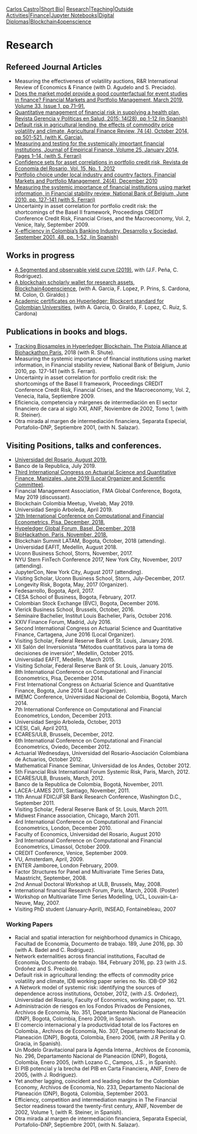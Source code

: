 [Carlos Castro](index.md)|[Short Bio](cv.md)| [Research](res.md)|[Teaching](teach.md)|[Outside Activities](Outside.md)|[Finance](Fin.md)|[Jupyter Notebooks](Jup.md)|[Digital Diplomas](Ddiploma.md)|[Blockchain4openscience](Block.md)    

# Research

## Refereed Journal Articles

* Measuring the effectiveness of volatility auctions, R&R International Review of Economics & Finance (with D. Agudelo and S. Preciado).
* [Does the market model provide a good counterfactual for event studies in finance? Financial Markets and Portfolio Management, March 2019, Volume 33, Issue 1, pp 71–91.](https://link.springer.com/article/10.1007/s11408-019-00325-4)
* [Quantitative management of financial risk in supplying a health plan, Revista Gerencia y Políticas en Salud, 2015: 14(28), pp 1-12 (in Spanish)]( http://dx.doi.org/10.11144/Javeriana.rgyps18-28.lacr.)
* [Default risk in agricultural lending, the effects of commodity price volatility and climate, Agricultural Finance Review, 74 (4), October 2014, pp 501-521. (with K. Garcia).](https://doi.org/10.1108/AFR-10-2013-0036 )
* [Measuring and testing for the systemically important financial institutions, Journal of Empirical Finance, Volume 25, January 2014, Pages 1–14, (with S. Ferrari)](https://doi.org/10.1016/j.jempfin.2013.10.009)
* [Confidence sets for asset correlations in portfolio credit risk, Revista de Economía del Rosario, Vol. 15, No. 1, 2012](http://repository.urosario.edu.co/handle/10336/11217)
* [Portfolio choice under local industry and country factors, Financial Markets and Portfolio Management, 24(4), December 2010](https://doi.org/10.1007/s11408-010-0143-9)
* [Measuring the systemic importance of financial institutions using market information, in Financial stability review, National Bank of Belgium, June 2010, pp. 127-141 (with S. Ferrari)](https://www.nbb.be/doc/ts/publications/fsr/fsr_2010_en.pdf)
* Uncertainty in asset correlation for portfolio credit risk: the shortcomings of the Basel II framework, Proceedings CREDIT Conference Credit Risk, Financial Crises, and the Macroeconomy, Vol. 2, Venice, Italy, September 2009.
* [X-efficiency in Colombia’s Banking Industry, Desarrollo y Sociedad, September 2001, 48, pp. 1-52, (in Spanish)](https://economia.uniandes.edu.co/images/archivos/pdfs/Articulos_Revista_Desarrollo_y_Sociedad/Articulo48_4.pdf)

## Works in progress

* [A Segmented and observable yield curve (2019)](https://github.com/ccastroiragorri/SegmentedTermStructureColombia/blob/master/A%20segmented%20and%20observable%20Yield%20Curve%20(2019).pdf), with (J.F. Peña, C. Rodriguez).
* [A blockchain scholarly wallet for research assets](https://github.com/Blockchain4openscience), [Blockchain4openscience](http://blockchain4openscience.com/), (with A. Garcia, F. Lopez, P. Prins, S. Cardona, M. Colon, O. Giraldo).)
* [Academic certificates on Hyperledger: Blockcert standard for Colombian Universities](https://hgf18.sched.com/event/G8rr), (with A. Garcia, O. Giraldo, F. Lopez, C. Ruiz, S. Cardona)

## Publications in books and blogs.

* [Tracking Biosamples in Hyperledger Blockchain. The Pistoia Alliance at Biohackathon Paris](https://www.pistoiaalliance.org/tracking-biosamples-in-hyperledger-blockchain-the-pistoia-alliance-at-biohackathon-paris-2018/), 2018 (with R. Shute).
* Measuring the systemic importance of financial institutions using market information, in Financial stability review, National Bank of Belgium, Junio 2010, pp. 127-141 (with S. Ferrari).
* Uncertainty in asset correlation for portfolio credit risk: the shortcomings of the Basel II framework, Proceedings CREDIT Conference Credit Risk, Financial Crises, and the Macroeconomy, Vol. 2, Venecia, Italia, Septiembre 2009.
* Eficiencia, competencia y márgenes de intermediación en El sector financiero de cara al siglo XXI, ANIF, Noviembre de 2002, Tomo 1, (with R. Steiner).
* Otra mirada al margen de intermediación financiera, Separata Especial, Portafolio-DNP, Septiembre 2001, (with N. Salazar).

## Visiting Positions, talks and conferences.

* [Universidad del Rosario, August 2019.](https://github.com/ccastroiragorri/ccastroiragorri.github.io/blob/master/A%20segmented%20and%20observable%20Yield%20Curve%20(2019)%20UR.pdf)
* Banco de la Republica, July 2019.
* [Third International Congress on Actuarial Science and Quantitative Finance, Manizales, June 2019 (Local Organizer and Scientific Committee)](http://icasqf2019.icasqf.org/).
* Financial Management Association, FMA Global Conference, Bogota, May 2019 (discussant).
* Blockchain Colombia Meetup, Vivelab, May 2019.
* Universidad Sergio Arboleda, April 2019.
* [12th International Conference on Computational and Financial Econometrics, Pisa, December, 2018.](http://www.cfenetwork.org/CFE2018/)
* [Hypeledger Global Forum, Basel, December, 2018](https://www.youtube.com/watch?v=r2BGzIsB4ww&feature=youtu.be)
* [BioHackathon, Paris, November, 2018.](https://bh2018paris.info/projects)
* Blockchain Summit LATAM, Bogota, October, 2018 (attending).
* Universidad EAFIT, Medellin, August 2018.
* Uconn Business School, Storrs, November, 2017.
* NYU Stern FinTech Conference 2017, New York City, November, 2017 (attending).
* JupyterCon, New York City, August 2017 (attending).
* Visiting Scholar, Uconn Business School, Storrs, July-December, 2017.
*	Longevity Risk, Bogota, May, 2017 (Organizer).
*	Fedesarrollo, Bogota, April, 2017.
*	CESA School of Business, Bogota, February, 2017.
*	Colombian Stock Exchange (BVC), Bogota, December 2016.
*	Vlerick Business School, Brussels, October, 2016.
*	Séminaire Bachelier, Institut Louis Bachelier, Paris, October 2016.
*	XXIV Finance Forum, Madrid, July 2016.
*	Second International Congress on Actuarial Science and Quantitative Finance, Cartagena, June 2016 (Local Organizer).
*	Visiting Scholar, Federal Reserve Bank of St. Louis, January 2016.
*	XII Salón del Inversionista “Métodos cuantitativos para la toma de decisiones de inversión”, Medellín, October 2015.
*	Universidad EAFIT, Medellin, March 2015.
*	Visiting Scholar, Federal Reserve Bank of St. Louis, January 2015.
*	8th International Conference on Computational and Financial Econometrics, Pisa, December 2014.
*	First International Congress on Actuarial Science and Quantitative Finance, Bogota, June 2014 (Local Organizer).
*	IMEMC Conference, Universidad Nacional de Colombia, Bogotá, March 2014.
*	7th International Conference on Computational and Financial Econometrics,   London, December 2013.
*	Universidad Sergio Arboleda, October, 2013
*	ICESI, Cali, April 2013,
*	ECARES/ULB, Brussels, December, 2012.
*	6th International Conference on Computational and Financial Econometrics, Oviedo, December 2012.
*	Actuarial Wednesdays, Universidad del Rosario-Asociación Colombiana de Actuarios, October 2012.
*	Mathematical Finance Seminar, Universidad de los Andes, October 2012.
*	5th Financial Risk International Forum Systemic Risk, Paris, March, 2012.
*	ECARES/ULB, Brussels, March, 2012.
*	Banco de la Republica de Colombia, Bogotá, November, 2011.
*	LACEA-LAMES 2011, Santiago, November, 2011.
*	11th Annual FDIC/JFSR Bank Research Conference, Washington D.C., September 2011.
*	Visiting Scholar, Federal Reserve Bank of St. Louis, March 2011.
*	Midwest Finance association, Chicago, March 2011.
*	4rd International Conference on Computational and Financial Econometrics,     London, December 2010.
*	Faculty of Economics, Universidad del Rosario, August 2010
*	3rd International Conference on Computational and Financial Econometrics, Limassol, October 2009.
*	CREDIT Conference, Venice, September 2009.
*	VU, Amsterdam, April, 2009.
*	ENTER Jamboree, London February, 2009.
*	Factor Structures for Panel and Multivariate Time Series Data, Maastricht, September, 2008.
*	2nd Annual Doctoral Workshop at ULB, Brussels, May, 2008.
*	International financial Research Forum, Paris, March, 2008. (Poster)
*	Workshop on Multivariate Time Series Modelling, UCL, Louvain-La-Neuve, May, 2007.
* Visiting PhD student (January-April), INSEAD, Fontainebleau, 2007

### Working Papers

*	Racial and spatial interaction for neighborhood dynamics in Chicago, Facultad de Economía, Documento de trabajo. 189, June 2016, pp. 30 (with A. Badel and C. Rodriguez).
*	Network externalities across financial institutions, Facultad de Economía, Documento de trabajo. 184, February 2016, pp. 23 (with J.S. Ordoñez and S. Preciado).
*	Default risk in agricultural lending: the effects of commodity price volatility and climate, IDB working paper series no. No. IDB-DP 362
*	A Network model of systemic risk: identifying the sources of dependence across institutions, October, 2012, (with J.S. Ordoñez), Universidad del Rosario, Faculty of Economics, working paper, no. 121.
*	Administración de riesgos en los Fondos Privados de Pensiones, Archivos de Economía, No. 351, Departamento Nacional de Planeación (DNP), Bogotá, Colombia, Enero 2009, in Spanish.
*	El comercio internacional y la productividad total de los Factores en Colombia., Archivos de Economía, No. 307, Departamento Nacional de Planeación (DNP), Bogotá, Colombia, Enero 2006, (with J.R Perilla y O. Gracia, in Spanish).
*	Un Modelo Gravitacional para la Agenda Interna., Archivos de Economía, No. 296, Departamento Nacional de Planeación (DNP), Bogotá, Colombia, Enero 2005, (with Lozano C., Campos, J.S. , in Spanish).
*	El PIB potencial y la brecha del PIB en Carta Financiera, ANIF, Enero de 2005, (with J. Rodriguez).
*	Yet another lagging, coincident and leading index for the Colombian Economy, Archivos de Economía, No. 233, Departamento Nacional de Planeación (DNP), Bogotá, Colombia, September 2003.
*	Efficiency, competition and intermediation margins in The Financial Sector readiness toward the twenty-first century, ANIF, November de 2002, Volume 1, (with R. Steiner, in Spanish).
*	Otra mirada al margen de intermediación financiera, Separata Especial, Portafolio-DNP, Septiembre 2001, (with N. Salazar).
